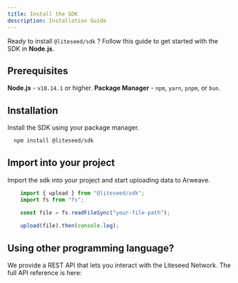 ```yaml
---
title: Install the SDK
description: Installation Guide
---
```


Ready to install `@liteseed/sdk` ? Follow this guide to get started with the SDK in **Node.js**.

## Prerequisites

**Node.js** - `v18.14.1` or higher.
**Package Manager** - `npm`, `yarn`, `pnpm`, or `bun`.

## Installation

Install the SDK using your package manager.

```zsh
  npm install @liteseed/sdk
```

## Import into your project

Import the sdk into your project and start uploading data to Arweave.

```ts title="liteseed.ts"
    import { upload } from "@liteseed/sdk";
    import fs from "fs";

    const file = fs.readFileSync("your-file-path");
    
    upload(file).then(console.log);
```

## Using other programming language?

We provide a REST API that lets you interact with the Liteseed Network.
The full API reference is here:
